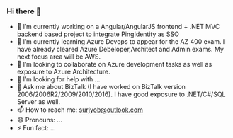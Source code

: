 ### Hi there 👋

<!--
**surjyob/surjyob** is a ✨ _special_ ✨ repository because its `README.md` (this file) appears on your GitHub profile.

Here are some ideas to get you started:

-->

- 🔭 I’m currently working on a Angular/AngularJS frontend + .NET MVC backend based project to integrate PingIdentity as SSO
- 🌱 I’m currently learning Azure Devops to appear for the AZ 400 exam. I have already cleared Azure Debeloper,Architect and Admin exams. My next focus area will be AWS.
- 👯 I’m looking to collaborate on Azure development tasks as well as exposure to Azure Architecture.
- 🤔 I’m looking for help with ...
- 💬 Ask me about BizTalk (I have worked on BizTalk version 2006/2006R2/2009/2010/2016). I have good exposure to .NET/C#/SQL Server as well.
- 📫 How to reach me: surjyob@outlook.com
- 😄 Pronouns: ...
- ⚡ Fun fact: ...

